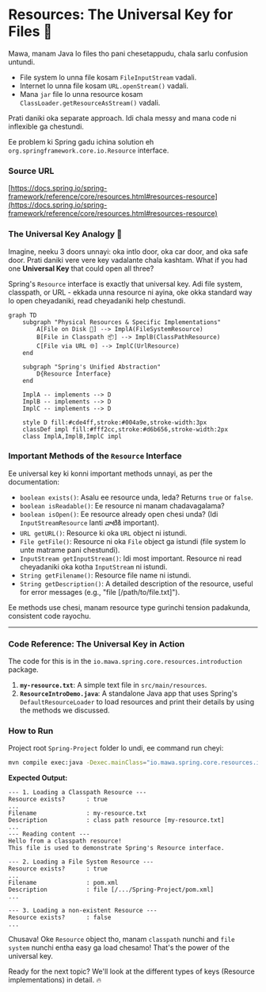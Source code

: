 # Resources: The Universal Key for Files 🔑

Mawa, manam Java lo files tho pani chesetappudu, chala sarlu confusion untundi.
-   File system lo unna file kosam `FileInputStream` vadali.
-   Internet lo unna file kosam `URL.openStream()` vadali.
-   Mana `jar` file lo unna resource kosam `ClassLoader.getResourceAsStream()` vadali.

Prati daniki oka separate approach. Idi chala messy and mana code ni inflexible ga chestundi.

Ee problem ki Spring gadu ichina solution eh `org.springframework.core.io.Resource` interface.

### Source URL
[https://docs.spring.io/spring-framework/reference/core/resources.html#resources-resource](https://docs.spring.io/spring-framework/reference/core/resources.html#resources-resource)

### The Universal Key Analogy 🔑
Imagine, neeku 3 doors unnayi: oka intlo door, oka car door, and oka safe door. Prati daniki vere vere key vadalante chala kashtam. What if you had one **Universal Key** that could open all three?

Spring's `Resource` interface is exactly that universal key. Adi file system, classpath, or URL - ekkada unna resource ni ayina, oke okka standard way lo open cheyadaniki, read cheyadaniki help chestundi.

```mermaid
graph TD
    subgraph "Physical Resources & Specific Implementations"
        A[File on Disk 💾] --> ImplA(FileSystemResource)
        B[File in Classpath 📦] --> ImplB(ClassPathResource)
        C[File via URL 🌐] --> ImplC(UrlResource)
    end

    subgraph "Spring's Unified Abstraction"
        D{Resource Interface}
    end

    ImplA -- implements --> D
    ImplB -- implements --> D
    ImplC -- implements --> D

    style D fill:#cde4ff,stroke:#004a9e,stroke-width:3px
    classDef impl fill:#fff2cc,stroke:#d6b656,stroke-width:2px
    class ImplA,ImplB,ImplC impl
```

### Important Methods of the `Resource` Interface
Ee universal key ki konni important methods unnayi, as per the documentation:

-   `boolean exists()`: Asalu ee resource unda, leda? Returns `true` or `false`.
-   `boolean isReadable()`: Ee resource ni manam chadavagalama?
-   `boolean isOpen()`: Ee resource already open chesi unda? (Idi `InputStreamResource` lanti వాటికి important).
-   `URL getURL()`: Resource ki oka `URL` object ni istundi.
-   `File getFile()`: Resource ni oka `File` object ga istundi (file system lo unte matrame pani chestundi).
-   `InputStream getInputStream()`: Idi most important. Resource ni read cheyadaniki oka kotha `InputStream` ni istundi.
-   `String getFilename()`: Resource file name ni istundi.
-   `String getDescription()`: A detailed description of the resource, useful for error messages (e.g., "file [/path/to/file.txt]").

Ee methods use chesi, manam resource type gurinchi tension padakunda, consistent code rayochu.

---
### Code Reference: The Universal Key in Action
The code for this is in the `io.mawa.spring.core.resources.introduction` package.

1.  **`my-resource.txt`**: A simple text file in `src/main/resources`.
2.  **`ResourceIntroDemo.java`**: A standalone Java app that uses Spring's `DefaultResourceLoader` to load resources and print their details by using the methods we discussed.

### How to Run
Project root `Spring-Project` folder lo undi, ee command run cheyi:
```bash
mvn compile exec:java -Dexec.mainClass="io.mawa.spring.core.resources.introduction.ResourceIntroDemo"
```
**Expected Output:**
```
--- 1. Loading a Classpath Resource ---
Resource exists?      : true
...
Filename              : my-resource.txt
Description           : class path resource [my-resource.txt]
...
--- Reading content ---
Hello from a classpath resource!
This file is used to demonstrate Spring's Resource interface.

--- 2. Loading a File System Resource ---
Resource exists?      : true
...
Filename              : pom.xml
Description           : file [/.../Spring-Project/pom.xml]
...

--- 3. Loading a non-existent Resource ---
Resource exists?      : false
...
```
Chusava! Oke `Resource` object tho, manam `classpath` nunchi and `file system` nunchi entha easy ga load chesamo! That's the power of the universal key.

Ready for the next topic? We'll look at the different types of keys (Resource implementations) in detail. 🔥
